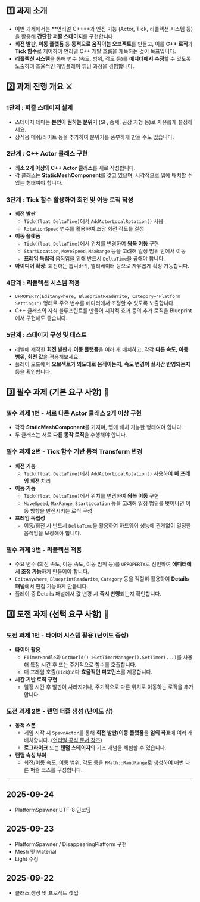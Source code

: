 ## 1️⃣ 과제 소개

- 이번 과제에서는 **언리얼 C++**과 엔진 기능 (Actor, Tick, 리플렉션 시스템 등)을 활용해 **간단한 퍼즐 스테이지**를 구현합니다.
- **회전 발판**, **이동 플랫폼** 등 **동적으로 움직이는 오브젝트**를 만들고, 이를 **C++ 로직**과 **Tick 함수**로 제어하여 언리얼 C++ 개발 흐름을 체득하는 것이 목표입니다.
- **리플렉션 시스템**을 통해 변수 (속도, 범위, 각도 등)를 **에디터에서 수정**할 수 있도록 노출하여 효율적인 게임플레이 튜닝 과정을 경험합니다.

## 2️⃣ 과제 진행 개요 ⚔️

### 1단계 : 퍼즐 스테이지 설계

- 스테이지 테마는 **본인이 원하는 분위기** (SF, 중세, 공장 지형 등)로 자유롭게 설정하세요.
- 장식용 메쉬/라이트 등을 추가하여 분위기를 풍부하게 만들 수도 있습니다.

### 2단계 : C++ Actor 클래스 구현

- **최소 2개 이상의 C++ Actor 클래스**를 새로 작성합니다.
- 각 클래스는 **StaticMeshComponent**를 갖고 있으며, 시각적으로 맵에 배치할 수 있는 형태여야 합니다.

### 3단계 : Tick 함수 활용하여 회전 및 이동 로직 작성

- **회전 발판**
    - `Tick(float DeltaTime)`에서 `AddActorLocalRotation()` 사용
    - `RotationSpeed` 변수를 활용하여 초당 회전 각도를 결정
- **이동 플랫폼**
    - `Tick(float DeltaTime)`에서 위치를 변경하여 **왕복 이동** 구현
    - `StartLocation`, `MoveSpeed`, `MaxRange` 등을 고려해 일정 범위 안에서 이동
    - **프레임 독립적** 움직임을 위해 반드시 `DeltaTime`을 곱해야 합니다.
- **아이디어 확장**: 회전하는 톱니바퀴, 엘리베이터 등으로 자유롭게 확장 가능합니다.

### 4단계 : 리플렉션 시스템 적용

- `UPROPERTY(EditAnywhere, BlueprintReadWrite, Category="Platform Settings")` 형태로 주요 변수를 에디터에서 조정할 수 있도록 노출합니다.
- C++ 클래스의 자식 블루프린트를 만들어 시각적 효과 등의 추가 로직을 Blueprint에서 구현해도 좋습니다.

### 5단계 : 스테이지 구성 및 테스트

- 레벨에 제작한 **회전 발판**과 **이동 플랫폼**을 여러 개 배치하고, 각각 **다른 속도, 이동 범위, 회전 값**을 적용해보세요.
- 플레이 모드에서 **오브젝트가 의도대로 움직이는지**, **속도 변경이 실시간 반영되는지** 등을 확인합니다.

## 3️⃣ 필수 과제 (기본 요구 사항) 🐣

### **필수 과제 1번 - 서로 다른 Actor 클래스 2개 이상 구현**

- 각각 **StaticMeshComponent**를 가지며, 맵에 배치 가능한 형태여야 합니다.
- 두 클래스는 서로 **다른 동작 로직**을 수행해야 합니다.

### **필수 과제 2번 - Tick 함수 기반 동적 Transform 변경**

- **회전 기능**
    - `Tick(float DeltaTime)`에서 `AddActorLocalRotation()` 사용하여 **매 프레임 회전** 처리
- **이동 기능**
    - `Tick(float DeltaTime)`에서 위치를 변경하여 **왕복 이동** 구현
    - `MoveSpeed`, `MaxRange`, `StartLocation` 등을 고려해 일정 범위를 벗어나면 이동 방향을 반전시키는 로직 구성
- **프레임 독립성**
    - 이동/회전 시 반드시 `DeltaTime`을 활용하여 하드웨어 성능에 관계없이 일정한 움직임을 보장해야 합니다.

### **필수 과제 3번 - 리플렉션 적용**

- 주요 변수 (회전 속도, 이동 속도, 이동 범위 등)를 `UPROPERTY`로 선언하여 **에디터에서 조정 가능**하게 만들어야 합니다.
- `EditAnywhere`, `BlueprintReadWrite`, `Category` 등을 적절히 활용하여 **Details 패널**에서 편집 가능하게 만듭니다.
- 플레이 중 Details 패널에서 값 변경 시 **즉시 반영**되는지 확인합니다.

## 4️⃣ 도전 과제 (선택 요구 사항) 🦅

### **도전 과제 1번 - 타이머 시스템 활용 (난이도 중상)**

- **타이머 활용**
    - `FTimerHandle`과 `GetWorld()->GetTimerManager().SetTimer(...)`를 사용해 특정 시간 후 또는 주기적으로 함수를 호출합니다.
    - 매 프레임 호출(`Tick`)보다 **효율적인 퍼포먼스**를 제공합니다.
- **시간 기반 로직 구현**
    - 일정 시간 후 발판이 사라지거나, 주기적으로 다른 위치로 이동하는 로직을 추가합니다.

### **도전 과제 2번 - 랜덤 퍼즐 생성 (난이도 상)**

- **동적 스폰**
    - 게임 시작 시 `SpawnActor`를 통해 **회전 발판/이동 플랫폼**을 **임의 좌표**에 여러 개 배치합니다.  ([언리얼 공식 문서 참조](https://dev.epicgames.com/documentation/ko-kr/unreal-engine/spawning-and-destroying-unreal-engine-actors))
    - **로그라이크** 또는 **랜덤 스테이지**의 기초 개념을 체험할 수 있습니다.
- **랜덤 속성 부여**
    - 회전/이동 속도, 이동 범위, 각도 등을 `FMath::RandRange`로 생성하여 매번 다른 퍼즐 코스를 구성합니다.

---

## 2025-09-24
 - PlatformSpawner UTF-8 인코딩

## 2025-09-23
 - PlatformSpawner / DisappearingPlatform 구현 
 - Mesh 및 Material
 - Light 수정

## 2025-09-22
 - 클래스 생성 및 프로젝트 셋업
